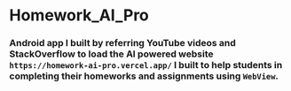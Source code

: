 # Homework_AI_Pro 

### Android app I built by referring YouTube videos and StackOverflow to load the AI powered website `https://homework-ai-pro.vercel.app/` I built to help students in completing their homeworks and assignments using `WebView`.